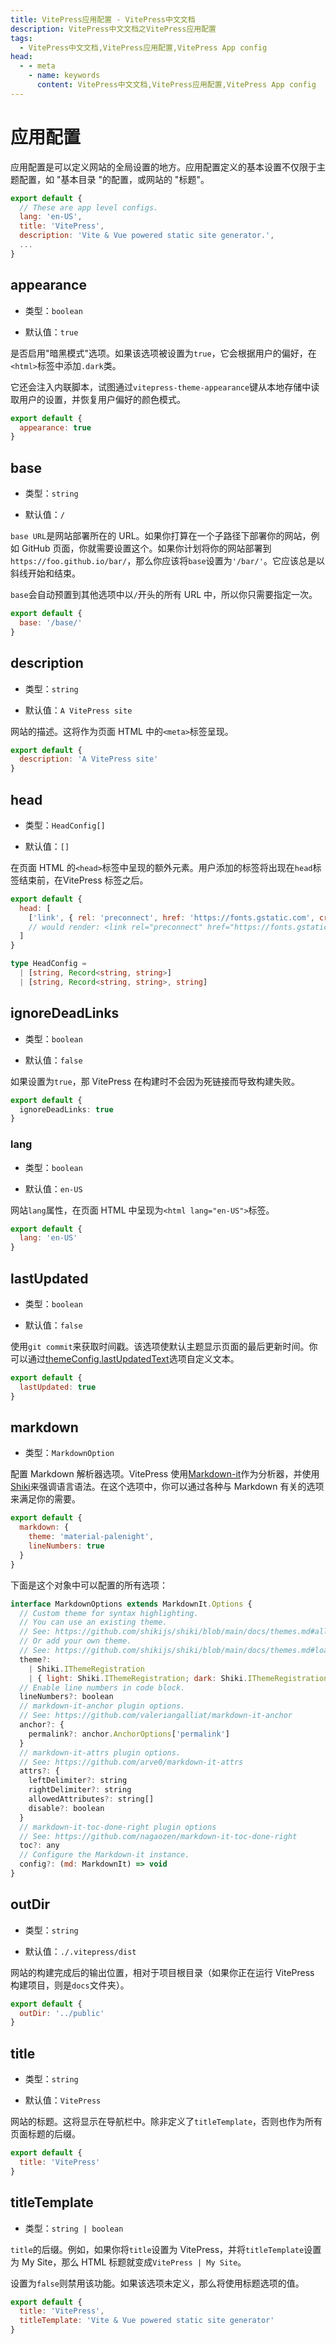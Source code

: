 ```yaml
---
title: VitePress应用配置 - VitePress中文文档
description: VitePress中文文档之VitePress应用配置
tags: 
  - VitePress中文文档,VitePress应用配置,VitePress App config
head:
  - - meta
    - name: keywords
      content: VitePress中文文档,VitePress应用配置,VitePress App config
---
```


# 应用配置

应用配置是可以定义网站的全局设置的地方。应用配置定义的基本设置不仅限于主题配置，如 "基本目录 "的配置，或网站的 "标题"。

```js
export default {
  // These are app level configs.
  lang: 'en-US',
  title: 'VitePress',
  description: 'Vite & Vue powered static site generator.',
  ...
}
```

## appearance

- 类型：`boolean`

- 默认值：`true`

是否启用"暗黑模式"选项。如果该选项被设置为`true`，它会根据用户的偏好，在`<html>`标签中添加`.dark`类。

它还会注入内联脚本，试图通过`vitepress-theme-appearance`键从本地存储中读取用户的设置，并恢复用户偏好的颜色模式。

```js
export default {
  appearance: true
}
```

## base

- 类型：`string`

- 默认值：`/`

`base URL`是网站部署所在的 URL。如果你打算在一个子路径下部署你的网站，例如 GitHub 页面，你就需要设置这个。如果你计划将你的网站部署到`https://foo.github.io/bar/`，那么你应该将`base`设置为`'/bar/'`。它应该总是以斜线开始和结束。

`base`会自动预置到其他选项中以`/`开头的所有 URL 中，所以你只需要指定一次。

```js
export default {
  base: '/base/'
}
```

## description

- 类型：`string`

- 默认值：`A VitePress site`

网站的描述。这将作为页面 HTML 中的`<meta>`标签呈现。

```js
export default {
  description: 'A VitePress site'
}
```

## head

- 类型：`HeadConfig[]`

- 默认值：`[]`

在页面 HTML 的`<head>`标签中呈现的额外元素。用户添加的标签将出现在`head`标签结束前，在VitePress 标签之后。

```js
export default {
  head: [
    ['link', { rel: 'preconnect', href: 'https://fonts.gstatic.com', crossorigin: '' }]
    // would render: <link rel="preconnect" href="https://fonts.gstatic.com" crossorigin />
  ]
}
```

```ts
type HeadConfig =
  | [string, Record<string, string>]
  | [string, Record<string, string>, string]
```

## ignoreDeadLinks

- 类型：`boolean`

- 默认值：`false`

如果设置为`true`，那 VitePress 在构建时不会因为死链接而导致构建失败。

```ts
export default {
  ignoreDeadLinks: true
}
```

### lang

- 类型：`boolean`

- 默认值：`en-US`

网站`lang`属性，在页面 HTML 中呈现为`<html lang="en-US">`标签。

```js
export default {
  lang: 'en-US'
}
```

## lastUpdated

- 类型：`boolean`

- 默认值：`false`

使用`git commit`来获取时间戳。该选项使默认主题显示页面的最后更新时间。你可以通过[themeConfig.lastUpdatedText](/vitepressCn/config-theme#lastupdatedtext)选项自定义文本。

```js
export default {
  lastUpdated: true
}
```

## markdown

- 类型：`MarkdownOption`

配置 Markdown 解析器选项。VitePress 使用[Markdown-it](https://github.com/markdown-it/markdown-it)作为分析器，并使用[Shiki](https://shiki.matsu.io/)来强调语言语法。在这个选项中，你可以通过各种与 Markdown 有关的选项来满足你的需要。

```js
export default {
  markdown: {
    theme: 'material-palenight',
    lineNumbers: true
  }
}
```

下面是这个对象中可以配置的所有选项：

```js
interface MarkdownOptions extends MarkdownIt.Options {
  // Custom theme for syntax highlighting.
  // You can use an existing theme.
  // See: https://github.com/shikijs/shiki/blob/main/docs/themes.md#all-themes
  // Or add your own theme.
  // See: https://github.com/shikijs/shiki/blob/main/docs/themes.md#loading-theme
  theme?:
    | Shiki.IThemeRegistration
    | { light: Shiki.IThemeRegistration; dark: Shiki.IThemeRegistration }
  // Enable line numbers in code block.
  lineNumbers?: boolean
  // markdown-it-anchor plugin options.
  // See: https://github.com/valeriangalliat/markdown-it-anchor
  anchor?: {
    permalink?: anchor.AnchorOptions['permalink']
  }
  // markdown-it-attrs plugin options.
  // See: https://github.com/arve0/markdown-it-attrs
  attrs?: {
    leftDelimiter?: string
    rightDelimiter?: string
    allowedAttributes?: string[]
    disable?: boolean
  }
  // markdown-it-toc-done-right plugin options
  // See: https://github.com/nagaozen/markdown-it-toc-done-right
  toc?: any
  // Configure the Markdown-it instance.
  config?: (md: MarkdownIt) => void
}
```

## outDir

- 类型：`string`

- 默认值：`./.vitepress/dist`

网站的构建完成后的输出位置，相对于项目根目录（如果你正在运行 VitePress 构建项目，则是`docs`文件夹）。

```js
export default {
  outDir: '../public'
}
```

## title

- 类型：`string`

- 默认值：`VitePress`

网站的标题。这将显示在导航栏中。除非定义了`titleTemplate`，否则也作为所有页面标题的后缀。

```js
export default {
  title: 'VitePress'
}
```

## titleTemplate

- 类型：`string | boolean`

`title`的后缀。例如，如果你将`title`设置为 VitePress，并将`titleTemplate`设置为 My Site，那么 HTML 标题就变成`VitePress | My Site`。

设置为`false`则禁用该功能。如果该选项未定义，那么将使用标题选项的值。

```js
export default {
  title: 'VitePress',
  titleTemplate: 'Vite & Vue powered static site generator'
}
```
